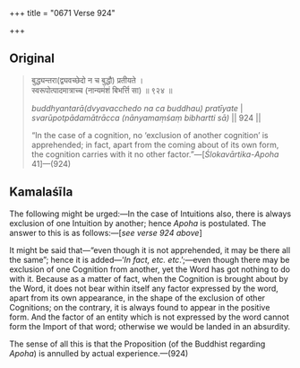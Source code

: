 +++
title = "0671 Verse 924"

+++
## Original 
>
> बुद्ध्यन्तरा(द्व्यवच्छेदो न च बुद्धौ) प्रतीयते ।  
> स्वरूपोत्पादमात्राच्च (नान्यमंशं बिभर्त्ति सा) ॥ ९२४ ॥ 
>
> *buddhyantarā(dvyavacchedo na ca buddhau) pratīyate* \|  
> *svarūpotpādamātrācca (nānyamaṃśaṃ bibhartti sā)* \|\| 924 \|\| 
>
> “In the case of a cognition, no ‘exclusion of another cognition’ is apprehended; in fact, apart from the coming about of its own form, the cognition carries with it no other factor.”—[*Ślokavārtika*-*Apoha* 41]—(924)



## Kamalaśīla

The following might be urged:—In the case of Intuitions also, there is always exclusion of one Intuition by another; hence *Apoha* is postulated. The answer to this is as follows:—[*see verse 924 above*]

It might be said that—“even though it is not apprehended, it may be there all the same”; hence it is added—‘*In fact, etc. etc*.’;—even though there may be exclusion of one Cognition from another, yet the Word has got nothing to do with it. Because as a matter of fact, when the Cognition is brought about by the Word, it does not bear within itself any factor expressed by the word, apart from its own appearance, in the shape of the exclusion of other Cognitions; on the contrary, it is always found to appear in the positive form. And the factor of an entity which is not expressed by the word cannot form the Import of that word; otherwise we would be landed in an absurdity.

The sense of all this is that the Proposition (of the Buddhist regarding *Apoha*) is annulled by actual experience.—(924)


